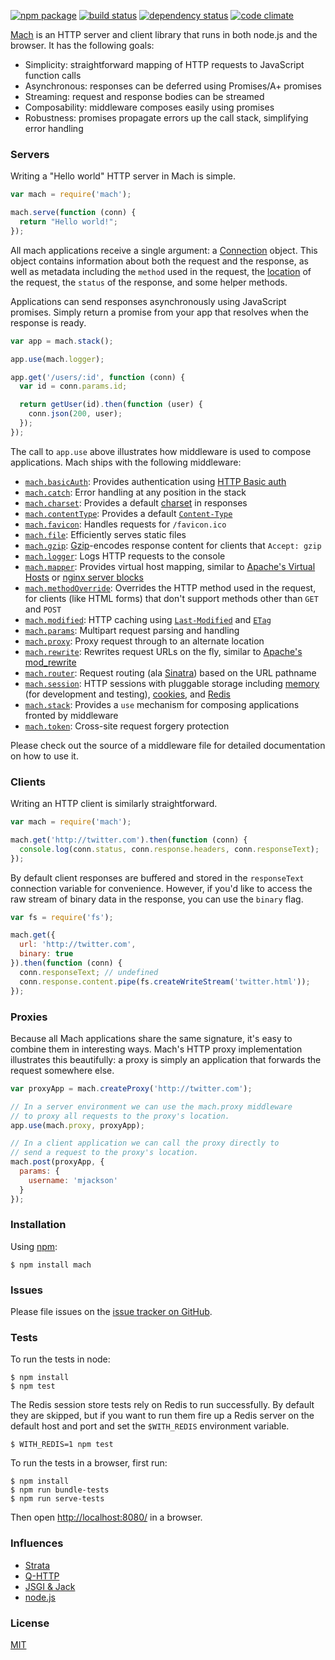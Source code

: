 [![npm package](https://img.shields.io/npm/v/mach.svg?style=flat-square)](https://www.npmjs.org/package/mach)
[![build status](https://img.shields.io/travis/mjackson/mach.svg?style=flat-square)](https://travis-ci.org/mjackson/mach)
[![dependency status](https://img.shields.io/david/mjackson/mach.svg?style=flat-square)](https://david-dm.org/mjackson/mach)
[![code climate](https://img.shields.io/codeclimate/github/mjackson/mach.svg?style=flat-square)](https://codeclimate.com/github/mjackson/mach)

[Mach](https://github.com/mjackson/mach) is an HTTP server and client library that runs in both node.js and the browser. It has the following goals:

  * Simplicity: straightforward mapping of HTTP requests to JavaScript function calls
  * Asynchronous: responses can be deferred using Promises/A+ promises
  * Streaming: request and response bodies can be streamed
  * Composability: middleware composes easily using promises
  * Robustness: promises propagate errors up the call stack, simplifying error handling

### Servers

Writing a "Hello world" HTTP server in Mach is simple.

```js
var mach = require('mach');

mach.serve(function (conn) {
  return "Hello world!";
});
```

All mach applications receive a single argument: a [Connection](https://github.com/mjackson/mach/blob/master/modules/Connection.js) object. This object contains information about both the request and the response, as well as metadata including the `method` used in the request, the [location](https://github.com/mjackson/mach/blob/master/modules/Location.js) of the request, the `status` of the response, and some helper methods.

Applications can send responses asynchronously using JavaScript promises. Simply return a promise from your app that resolves when the response is ready.

```js
var app = mach.stack();

app.use(mach.logger);

app.get('/users/:id', function (conn) {
  var id = conn.params.id;

  return getUser(id).then(function (user) {
    conn.json(200, user);
  });
});
```

The call to `app.use` above illustrates how middleware is used to compose applications. Mach ships with the following middleware:

- [`mach.basicAuth`](https://github.com/mjackson/mach/blob/master/modules/basicAuth.js): Provides authentication using [HTTP Basic auth](http://en.wikipedia.org/wiki/Basic_access_authentication)
- [`mach.catch`](https://github.com/mjackson/mach/blob/master/modules/catch.js): Error handling at any position in the stack
- [`mach.charset`](https://github.com/mjackson/mach/blob/master/modules/charset.js): Provides a default [charset](http://www.w3.org/Protocols/rfc2616/rfc2616-sec14.html#sec14.17) in responses
- [`mach.contentType`](https://github.com/mjackson/mach/blob/master/modules/contentType.js): Provides a default [`Content-Type`](http://www.w3.org/Protocols/rfc2616/rfc2616-sec14.html#sec14.17)
- [`mach.favicon`](https://github.com/mjackson/mach/blob/master/modules/favicon.js): Handles requests for `/favicon.ico`
- [`mach.file`](https://github.com/mjackson/mach/blob/master/modules/file.js): Efficiently serves static files
- [`mach.gzip`](https://github.com/mjackson/mach/blob/master/modules/gzip.js): [Gzip](http://en.wikipedia.org/wiki/Gzip)-encodes response content for clients that `Accept: gzip`
- [`mach.logger`](https://github.com/mjackson/mach/blob/master/modules/logger.js): Logs HTTP requests to the console
- [`mach.mapper`](https://github.com/mjackson/mach/blob/master/modules/mapper.js): Provides virtual host mapping, similar to [Apache's Virtual Hosts](http://httpd.apache.org/docs/2.2/vhosts/) or [nginx server blocks](http://nginx.org/en/docs/http/ngx_http_core_module.html#server)
- [`mach.methodOverride`](https://github.com/mjackson/mach/blob/master/modules/methodOverride.js): Overrides the HTTP method used in the request, for clients (like HTML forms) that don't support methods other than `GET` and `POST`
- [`mach.modified`](https://github.com/mjackson/mach/blob/master/modules/modified.js): HTTP caching using [`Last-Modified`](http://www.w3.org/Protocols/rfc2616/rfc2616-sec14.html#sec14.29) and [`ETag`](http://www.w3.org/Protocols/rfc2616/rfc2616-sec14.html#sec14.19)
- [`mach.params`](https://github.com/mjackson/mach/blob/master/modules/params.js): Multipart request parsing and handling
- [`mach.proxy`](https://github.com/mjackson/mach/blob/master/modules/proxy.js): Proxy request through to an alternate location
- [`mach.rewrite`](https://github.com/mjackson/mach/blob/master/modules/rewrite.js): Rewrites request URLs on the fly, similar to [Apache's mod_rewrite](http://httpd.apache.org/docs/current/mod/mod_rewrite.html)
- [`mach.router`](https://github.com/mjackson/mach/blob/master/modules/router.js): Request routing (ala [Sinatra](http://www.sinatrarb.com/)) based on the URL pathname
- [`mach.session`](https://github.com/mjackson/mach/blob/master/modules/session.js): HTTP sessions with pluggable storage including [memory](https://github.com/mjackson/mach/blob/master/modules/MemoryStore.js) (for development and testing), [cookies](https://github.com/mjackson/mach/blob/master/modules/CookieStore.js), and [Redis](https://github.com/mjackson/mach/blob/master/modules/RedisStore.js)
- [`mach.stack`](https://github.com/mjackson/mach/blob/master/modules/stack.js): Provides a `use` mechanism for composing applications fronted by middleware
- [`mach.token`](https://github.com/mjackson/mach/blob/master/modules/token.js): Cross-site request forgery protection

Please check out the source of a middleware file for detailed documentation on how to use it.

### Clients

Writing an HTTP client is similarly straightforward.

```js
var mach = require('mach');

mach.get('http://twitter.com').then(function (conn) {
  console.log(conn.status, conn.response.headers, conn.responseText);
});
```

By default client responses are buffered and stored in the `responseText` connection variable for convenience. However, if you'd like to access the raw stream of binary data in the response, you can use the `binary` flag.

```js
var fs = require('fs');

mach.get({
  url: 'http://twitter.com',
  binary: true
}).then(function (conn) {
  conn.responseText; // undefined
  conn.response.content.pipe(fs.createWriteStream('twitter.html'));
});
```

### Proxies

Because all Mach applications share the same signature, it's easy to combine them in interesting ways. Mach's HTTP proxy implementation illustrates this beautifully: a proxy is simply an application that forwards the request somewhere else.

```js
var proxyApp = mach.createProxy('http://twitter.com');

// In a server environment we can use the mach.proxy middleware
// to proxy all requests to the proxy's location.
app.use(mach.proxy, proxyApp);

// In a client application we can call the proxy directly to
// send a request to the proxy's location.
mach.post(proxyApp, {
  params: {
    username: 'mjackson'
  }
});
```

### Installation

Using [npm](https://www.npmjs.org/):

    $ npm install mach

### Issues

Please file issues on the [issue tracker on GitHub](https://github.com/mjackson/mach/issues).

### Tests

To run the tests in node:

    $ npm install
    $ npm test

The Redis session store tests rely on Redis to run successfully. By default they are skipped, but if you want to run them fire up a Redis server on the default host and port and set the `$WITH_REDIS` environment variable.

    $ WITH_REDIS=1 npm test

To run the tests in a browser, first run:

    $ npm install
    $ npm run bundle-tests
    $ npm run serve-tests

Then open [http://localhost:8080/](http://localhost:8080/) in a browser.

### Influences

  * [Strata](http://stratajs.org/)
  * [Q-HTTP](https://github.com/kriskowal/q-http)
  * [JSGI & Jack](http://jackjs.org/)
  * [node.js](http://nodejs.org/)

### License

[MIT](http://opensource.org/licenses/MIT)
